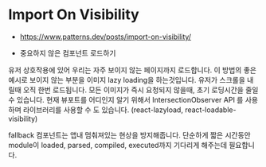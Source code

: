 # Import On Visibility

- https://www.patterns.dev/posts/import-on-visibility/

- 중요하지 않은 컴포넌트 로드하기

유저 상호작용에 있어 우리는 자주 보이지 않는 페이지까지 로드합니다.
이 방법의 좋은 예시로 보이지 않는 부분을 이미지 lazy loading을 하는것입니다. 유저가 스크롤을 내릴때 오직 한번 로드됩니다.
모든 이미지가 즉시 요청되지 않을때, 초기 로딩시간을 줄일 수 있습니다.
현재 뷰포트를 어디인지 알기 위해서 IntersectionObserver API 를 사용하며 라이브러리를 사용할 수 도 있습니다. (react-lazyload, react-loadable-visibility)

fallback 컴포넌트는 앱내 멈춰져있는 현상을 방지해줍니다.
단순하게 짧은 시간동안 module이 loaded, parsed, compiled, executed까지 기다리게 해주는데 필요합니다.
